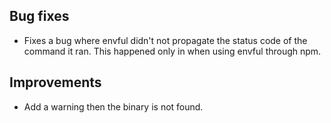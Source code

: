 ## Bug fixes

- Fixes a bug where envful didn't not propagate the status code of the command it ran. This happened only in when using envful through npm.

## Improvements
- Add a warning then the binary is not found.
